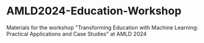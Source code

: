 # AMLD2024-Education-Workshop
Materials for the workshop "Transforming Education with Machine Learning: Practical Applications and Case Studies" at AMLD 2024
